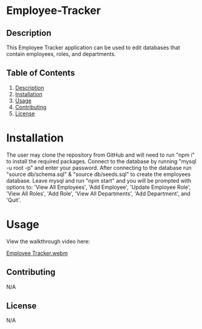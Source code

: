 # Employee-Tracker

## Description
This Employee Tracker application can be used to edit databases that contain employees, roles, and departments. 

## Table of Contents
1. [Description](#description)
2. [Installation](#installation)
3. [Usage](#usage)
4. [Contributing](#contributing)
5. [License](#license)

# Installation 
The user may clone the repository from GitHub and will need to run "npm i" to install the required packages. Connect to the database by running "mysql -u root -p" and enter your password. After connecting to the database run "source db/schema.sql" & "source db/seeds.sql" to create the employees database. Leave mysql and run "npm start" and you will be prompted with options to: 'View All Employees', 'Add Employee', 'Update Employee Role', 'View All Roles', 'Add Role', 'View All Departments', 'Add Department', and 'Quit'.

# Usage
View the walkthrough video here:

[Employee Tracker.webm](https://github.com/Bradford-Lee/Employee-Tracker/assets/127280322/5b16c7d3-b94e-42ce-bb19-6b21b758904d)

## Contributing
N/A

## License 
N/A
